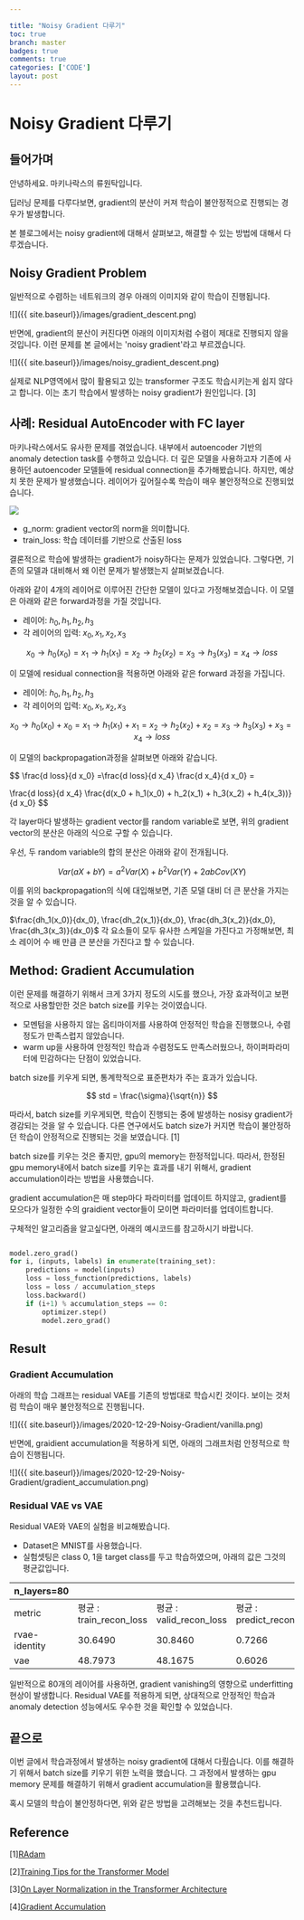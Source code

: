 ```yaml
---

title: "Noisy Gradient 다루기"
toc: true
branch: master
badges: true
comments: true
categories: ['CODE']
layout: post
---
```


# Noisy Gradient 다루기


## 들어가며

안녕하세요. 마키나락스의 류원탁입니다.

딥러닝 문제를 다루다보면, gradient의 분산이 커져 학습이 불안정적으로 진행되는 경우가 발생합니다.

본 블로그에서는 noisy gradient에 대해서 살펴보고, 해결할 수 있는 방법에 대해서 다루겠습니다.


## Noisy Gradient Problem

일반적으로 수렴하는 네트워크의 경우 아래의 이미지와 같이 학습이 진행됩니다.

![]({{ site.baseurl}}/images/gradient_descent.png)

반면에, gradient의 분산이 커진다면 아래의 이미지처럼 수렴이 제대로 진행되지 않을 것입니다. 이런 문제를 본 글에서는 'noisy gradient'라고 부르겠습니다.

![]({{ site.baseurl}}/images/noisy_gradient_descent.png)

실제로 NLP영역에서 많이 활용되고 있는 transformer 구조도 학습시키는게 쉽지 않다고 합니다. 이는 초기 학습에서 발생하는 noisy gradient가 원인입니다. [3]


## 사례: Residual AutoEncoder with FC layer

마키나락스에서도 유사한 문제를 겪었습니다. 내부에서 autoencoder 기반의 anomaly detection task를 수행하고 있습니다. 더 깊은 모델을 사용하고자 기존에 사용하던 autoencoder 모델들에 residual connection을 추가해봤습니다. 하지만, 예상치 못한 문제가 발생했습니다. 레이어가 깊어질수록 학습이 매우 불안정적으로 진행되었습니다.

![](https://rroundtable.github.io/blog/images/2020-06-20-Residual-Autoencoder/residual_ae.jpeg)


- g_norm: gradient vector의 norm을 의미합니다.
- train_loss: 학습 데이터를 기반으로 산출된 loss
  
결론적으로 학습에 발생하는 gradient가 noisy하다는 문제가 있었습니다. 그렇다면, 기존의 모델과 대비해서 왜 이런 문제가 발생했는지 살펴보겠습니다.

아래와 같이 4개의 레이어로 이루어진 간단한 모델이 있다고 가정해보겠습니다. 이 모델은 아래와 같은 forward과정을 가질 것입니다.

- 레이어: $h_0, h_1, h_2, h_3$
- 각 레이어의 입력: $x_0, x_1, x_2, x_3$

$$
x_0 \rightarrow h_0(x_0) = x_1 \rightarrow h_1(x_1) = x_2 \rightarrow h_2(x_2) = x_3 \rightarrow h_3(x_3) = x_4 \rightarrow loss
$$

이 모델에 residual connection을 적용하면 아래와 같은 forward 과정을 가집니다.

- 레이어: $h_0, h_1, h_2, h_3$
- 각 레이어의 입력: $x_0, x_1, x_2, x_3$

$$
x_0 \rightarrow h_0(x_0) + x_0 = x_1 \rightarrow h_1(x_1) + x_1 = x_2 \rightarrow h_2(x_2) + x_2 = x_3 \rightarrow h_3(x_3) + x_3 = x_4 \rightarrow loss
$$


이 모델의 backpropagation과정을 살펴보면 아래와 같습니다.

$$
\frac{d loss}{d x_0} =\frac{d loss}{d x_4} \frac{d x_4}{d x_0} = 

\frac{d loss}{d x_4} \frac{d(x_0 + h_1(x_0) + h_2(x_1) + h_3(x_2) + h_4(x_3))}{d x_0}
$$


각 layer마다 발생하는 gradient vector를 random variable로 보면, 위의 gradient vector의 분산은 아래의 식으로 구할 수 있습니다.

우선, 두 random variable의 합의 분산은 아래와 같이 전개됩니다.

$$
Var(aX + bY) = a^2 Var(X) + b^2 Var(Y) + 2abCov(XY)
$$

이를 위의 backpropagation의 식에 대입해보면, 기존 모델 대비 더 큰 분산을 가지는 것을 알 수 있습니다.

$\frac{dh_1(x_0)}{dx_0}, \frac{dh_2(x_1)}{dx_0}, \frac{dh_3(x_2)}{dx_0}, \frac{dh_3(x_3)}{dx_0}$ 각 요소들이 모두 유사한 스케일을 가진다고 가정해보면, 최소 레이어 수 배 만큼 큰 분산을 가진다고 할 수 있습니다.


## Method: Gradient Accumulation

이런 문제를 해결하기 위해서 크게 3가지 정도의 시도를 했으나, 가장 효과적이고 보편적으로 사용할만한 것은 batch size를 키우는 것이였습니다.

- 모멘텀을 사용하지 않는 옵티마이저를 사용하여 안정적인 학습을 진행했으나, 수렴정도가 만족스럽지 않았습니다.
- warm up을 사용하여 안정적인 학습과 수렴정도도 만족스러웠으나, 하이퍼파라미터에 민감하다는 단점이 있었습니다.


batch size를 키우게 되면, 통계학적으로 표준편차가 주는 효과가 있습니다.

$$
std = \frac{\sigma}{\sqrt{n}}
$$

따라서, batch size를 키우게되면, 학습이 진행되는 중에 발생하는 nosisy gradient가 경감되는 것을 알 수 있습니다. 다른 연구에서도 batch size가 커지면 학습이 불안정하던 학습이 안정적으로 진행되는 것을 보였습니다. [1]


batch size를 키우는 것은 좋지만, gpu의 memory는 한정적입니다. 따라서, 한정된 gpu memory내에서 batch size를 키우는 효과를 내기 위해서, gradient accumulation이라는 방법을 사용했습니다. 

gradient accumulation은 매 step마다 파라미터를 업데이트 하지않고, gradient를 모으다가 일정한 수의 graidient vector들이 모이면 파라미터를 업데이트합니다.


구체적인 알고리즘을 알고싶다면, 아래의 예시코드를 참고하시기 바랍니다.

```python

model.zero_grad()                                   
for i, (inputs, labels) in enumerate(training_set):
    predictions = model(inputs)                     
    loss = loss_function(predictions, labels)      
    loss = loss / accumulation_steps                
    loss.backward()                                 
    if (i+1) % accumulation_steps == 0:             
        optimizer.step()                            
        model.zero_grad()                            
```


## Result

### Gradient Accumulation

아래의 학습 그래프는 residual VAE를 기존의 방법대로 학습시킨 것이다. 보이는 것처럼 학습이 매우 불안정적으로 진행됩니다.

![]({{ site.baseurl}}/images/2020-12-29-Noisy-Gradient/vanilla.png)

반면에, graidient accumulation을 적용하게 되면, 아래의 그래프처럼 안정적으로 학습이 진행됩니다.

![]({{ site.baseurl}}/images/2020-12-29-Noisy-Gradient/gradient_accumulation.png)


### Residual VAE vs VAE

Residual VAE와 VAE의 실험을 비교해봤습니다. 

- Dataset은 MNIST를 사용했습니다.
- 실험셋팅은 class 0, 1을 target class를 두고 학습하였으며, 아래의 값은 그것의 평균값입니다.

|n_layers=80       |              |              |                 |                         |
|---------------|---------------------|---------------------|--------------------------|---------------------------------|
|metric         |평균 : train_recon_loss|평균 : valid_recon_loss|평균 : predict_recon_roc_auc|표본 표준 편차 : predict_recon_roc_auc|
|rvae-identity  |30.6490        |30.8460          |0.7266               |0.252                      |
|vae            |48.7973          |48.1675           |0.6026              |0.3010                      |


일반적으로 80개의 레이어를 사용하면, gradient vanishing의 영향으로 underfitting현상이 발생합니다. Residual VAE를 적용하게 되면, 상대적으로 안정적인 학습과 anomaly detection 성능에서도 우수한 것을 확인할 수 있었습니다.


## 끝으로

이번 글에서 학습과정에서 발생하는 noisy gradient에 대해서 다뤘습니다. 이를 해결하기 위해서 batch size를 키우기 위한 노력을 했습니다. 그 과정에서 발생하는 gpu memory 문제를 해결하기 위해서 gradient accumulation을 활용했습니다.

혹시 모델의 학습이 불안정하다면, 위와 같은 방법을 고려해보는 것을 추천드립니다.

## Reference

[1][RAdam](https://github.com/LiyuanLucasLiu/RAdam)

[2][Training Tips for the Transformer Model](https://arxiv.org/abs/1804.00247)

[3][On Layer Normalization in the Transformer Architecture](https://arxiv.org/abs/2002.04745)

[4][Gradient Accumulation](https://towardsdatascience.com/gradient-accumulation-overcoming-memory-constraints-in-deep-learning-36d411252d01)


